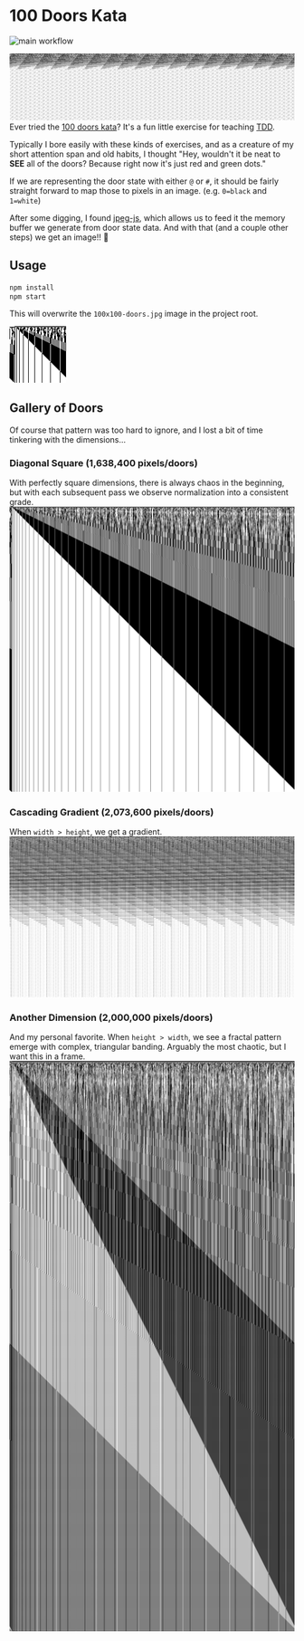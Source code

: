 # 100 Doors Kata
![main workflow](https://github.com/dfederspiel/100-doors-kata/actions/workflows/main.yml/badge.svg)

![1280x300 image](/1280x300-doors.jpg)  
Ever tried the [100 doors kata](https://rosettacode.org/wiki/100_doors)?  It's a fun little exercise for teaching [TDD](https://en.wikipedia.org/wiki/Test-driven_development).

Typically I bore easily with these kinds of exercises, and as a creature of my short attention span and old habits, I thought "Hey, wouldn't it be neat to **SEE** all of the doors? Because right now it's just red and green dots."  

If we are representing the door state with either `@` or `#`, it should be fairly straight forward to map those to pixels in an image. (e.g. `0=black` and `1=white`)

After some digging, I found [jpeg-js](https://www.npmjs.com/package/jpeg-js), which allows us to feed it the memory buffer we generate from door state data. And with that (and a couple other steps) we get an image!! 🚀

## Usage
```
npm install
npm start
```

This will overwrite the `100x100-doors.jpg` image in the project root.  

![Default 100x100 image](/100x100-doors.jpg)


## Gallery of Doors
Of course that pattern was too hard to ignore, and I lost a bit of time tinkering with the dimensions...

### **Diagonal Square** (1,638,400 pixels/doors)  
With perfectly square dimensions, there is always chaos in the beginning, but with each subsequent pass we observe normalization into a consistent grade.
![1280x1280 image](/1280x1280-doors.jpg)

### **Cascading Gradient** (2,073,600 pixels/doors)  
When `width > height`, we get a gradient.
![1920x1080 image](/1920x1080-doors.jpg)

### **Another Dimension** (2,000,000 pixels/doors)  
And my personal favorite. When `height > width`, we see a fractal pattern emerge with complex, triangular banding. Arguably the most chaotic, but I want this in a frame.
![1000x2000 image](/1000x2000-doors.jpg)


